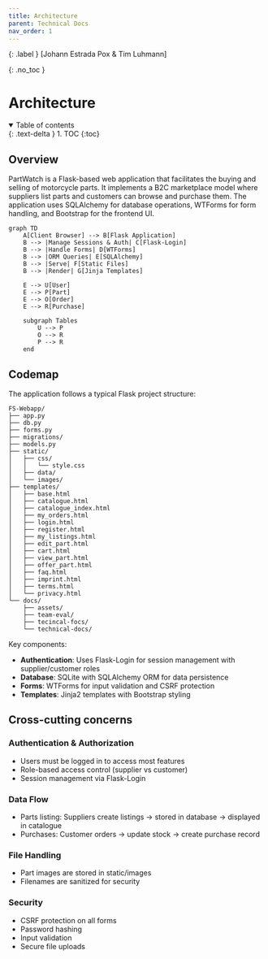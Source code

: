 ```yaml
---
title: Architecture
parent: Technical Docs
nav_order: 1
---
```


{: .label }
[Johann Estrada Pox & Tim Luhmann]

{: .no_toc }
# Architecture

<details open markdown="block">
  <summary>Table of contents</summary>
  {: .text-delta }
1. TOC
{:toc}
</details>

## Overview

PartWatch is a Flask-based web application that facilitates the buying and selling of motorcycle parts. It implements a B2C marketplace model where suppliers list parts and customers can browse and purchase them. The application uses SQLAlchemy for database operations, WTForms for form handling, and Bootstrap for the frontend UI.

```mermaid
graph TD
    A[Client Browser] --> B[Flask Application]
    B --> |Manage Sessions & Auth| C[Flask-Login]
    B --> |Handle Forms| D[WTForms]
    B --> |ORM Queries| E[SQLAlchemy]
    B --> |Serve| F[Static Files]
    B --> |Render| G[Jinja Templates]

    E --> U[User]
    E --> P[Part]
    E --> O[Order]
    E --> R[Purchase]

    subgraph Tables
        U --> P
        O --> R
        P --> R
    end
```

## Codemap

The application follows a typical Flask project structure:

```
FS-Webapp/
├── app.py
├── db.py
├── forms.py
├── migrations/
├── models.py
├── static/
│   ├── css/
│   │   └── style.css
│   ├── data/
│   └── images/
├── templates/
│   ├── base.html
│   ├── catalogue.html
│   ├── catalogue_index.html
│   ├── my_orders.html
│   ├── login.html
│   ├── register.html
│   ├── my_listings.html
│   ├── edit_part.html
│   ├── cart.html
│   ├── view_part.html
│   ├── offer_part.html
│   ├── faq.html
│   ├── imprint.html
│   ├── terms.html
│   └── privacy.html
└── docs/
    ├── assets/
    ├── team-eval/
    ├── tecincal-focs/
    └── technical-docs/
```

Key components:

- **Authentication**: Uses Flask-Login for session management with supplier/customer roles
- **Database**: SQLite with SQLAlchemy ORM for data persistence
- **Forms**: WTForms for input validation and CSRF protection
- **Templates**: Jinja2 templates with Bootstrap styling

## Cross-cutting concerns

### Authentication & Authorization

- Users must be logged in to access most features
- Role-based access control (supplier vs customer)
- Session management via Flask-Login

### Data Flow

- Parts listing: Suppliers create listings → stored in database → displayed in catalogue
- Purchases: Customer orders → update stock → create purchase record

### File Handling

- Part images are stored in static/images
- Filenames are sanitized for security

### Security

- CSRF protection on all forms
- Password hashing
- Input validation
- Secure file uploads